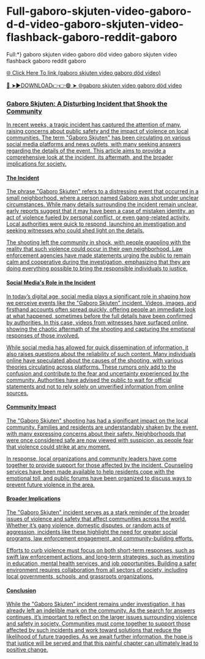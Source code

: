 # Full-gaboro-skjuten-video-gaboro-d-d-video-gaboro-skjuten-video-flashback-gaboro-reddit-gaboro
Full:*} gaboro skjuten video gaboro död video gaboro skjuten video flashback gaboro reddit gaboro

<a href="https://qomlix.cfd/DDIUJH"> 🌐 Click Here To link (gaboro skjuten video gaboro död video)

🔴 ➤►DOWNLOAD👉👉🟢 ➤  <a href="https://qomlix.cfd/DDIUJH"> 🌐gaboro skjuten video gaboro död video

### Gaboro Skjuten: A Disturbing Incident that Shook the Community

In recent weeks, a tragic incident has captured the attention of many, raising concerns about public safety and the impact of violence on local communities. The term "Gaboro Skjuten" has been circulating on various social media platforms and news outlets, with many seeking answers regarding the details of the event. This article aims to provide a comprehensive look at the incident, its aftermath, and the broader implications for society.

#### The Incident

The phrase "Gaboro Skjuten" refers to a distressing event that occurred in a small neighborhood, where a person named Gaboro was shot under unclear circumstances. While many details surrounding the incident remain unclear, early reports suggest that it may have been a case of mistaken identity, an act of violence fueled by personal conflict, or even gang-related activity. Local authorities were quick to respond, launching an investigation and seeking witnesses who could shed light on the details.

The shooting left the community in shock, with people grappling with the reality that such violence could occur in their own neighborhood. Law enforcement agencies have made statements urging the public to remain calm and cooperative during the investigation, emphasizing that they are doing everything possible to bring the responsible individuals to justice.

#### Social Media's Role in the Incident

In today’s digital age, social media plays a significant role in shaping how we perceive events like the "Gaboro Skjuten" incident. Videos, images, and firsthand accounts often spread quickly, offering people an immediate look at what happened, sometimes before the full details have been confirmed by authorities. In this case, videos from witnesses have surfaced online, showing the chaotic aftermath of the shooting and capturing the emotional responses of those involved.

While social media has allowed for quick dissemination of information, it also raises questions about the reliability of such content. Many individuals online have speculated about the causes of the shooting, with various theories circulating across platforms. These rumors only add to the confusion and contribute to the fear and uncertainty experienced by the community. Authorities have advised the public to wait for official statements and not to rely solely on unverified information from online sources.

#### Community Impact

The "Gaboro Skjuten" shooting has had a significant impact on the local community. Families and residents are understandably shaken by the event, with many expressing concerns about their safety. Neighborhoods that were once considered safe are now viewed with suspicion, as people fear that violence could strike at any moment.

In response, local organizations and community leaders have come together to provide support for those affected by the incident. Counseling services have been made available to help residents cope with the emotional toll, and public forums have been organized to discuss ways to prevent future violence in the area.

#### Broader Implications

The "Gaboro Skjuten" incident serves as a stark reminder of the broader issues of violence and safety that affect communities across the world. Whether it’s gang violence, domestic disputes, or random acts of aggression, incidents like these highlight the need for greater social programs, law enforcement engagement, and community-building efforts.

Efforts to curb violence must focus on both short-term responses, such as swift law enforcement actions, and long-term strategies, such as investing in education, mental health services, and job opportunities. Building a safer environment requires collaboration from all sectors of society, including local governments, schools, and grassroots organizations.

#### Conclusion

While the "Gaboro Skjuten" incident remains under investigation, it has already left an indelible mark on the community. As the search for answers continues, it’s important to reflect on the larger issues surrounding violence and safety in society. Communities must come together to support those affected by such incidents and work toward solutions that reduce the likelihood of future tragedies. As we await further information, the hope is that justice will be served and that this painful chapter can ultimately lead to positive change.
